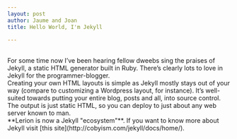 ```yaml
---
layout: post
author: Jaume and Joan
title: Hello World, I'm Jekyll

---
```

<br />
For some time now I’ve been  hearing fellow dweebs sing the praises of Jekyll, a static HTML generator built in Ruby. There’s clearly lots to love in Jekyll for the programmer-blogger.  
<br />
Creating your own HTML layouts is simple as Jekyll mostly stays out of your way (compare to customizing a Wordpress layout, for instance). It’s well-suited towards putting your entire blog, posts and all, into source control. The output is just static HTML, so you can deploy to just about any web server known to man.  
<br />
**Lerion is now a Jekyll "ecosystem"**. If you want to know more about Jekyll visit [this site](http://cobyism.com/jekyll/docs/home/).
<br />
<br />
